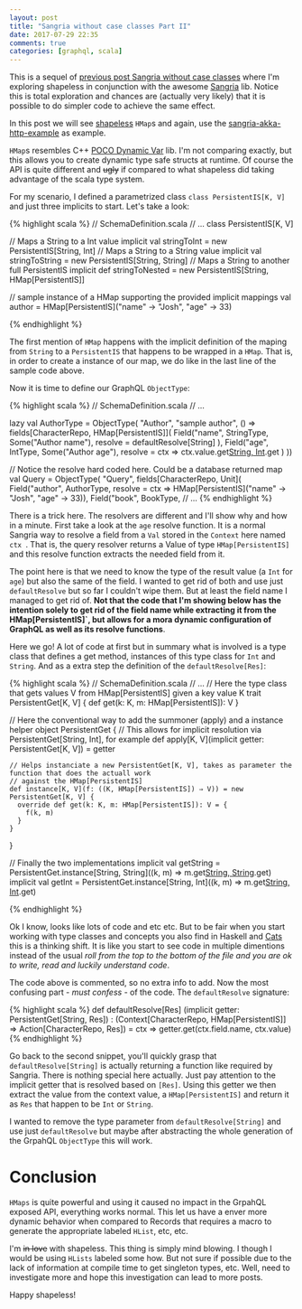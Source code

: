 ```yaml
---
layout: post
title: "Sangria without case classes Part II"
date: 2017-07-29 22:35
comments: true
categories: [graphql, scala]
---
```


This is a sequel of [previous post Sangria without case classes](http://paulosuzart.github.io/blog/2017/07/28/sangria-without-case-classes/) where I'm exploring shapeless in conjunction with the awesome [Sangria](http://sangria-graphql.org) lib. Notice this is total exploration and chances are (actually very likely) that it is possible to do simpler code to achieve the same effect.

In this post we will see [shapeless](https://github.com/milessabin/shapeless) `HMap`s and again, use the [sangria-akka-http-example](https://github.com/sangria-graphql/sangria-akka-http-example/) as example.
<!--more-->

`HMap`s resembles C++ [POCO Dynamic Var](https://pocoproject.org/docs/Poco.Dynamic.Struct.html) lib. I'm not comparing exactly, but this allows you to create dynamic type safe structs at runtime. Of course the API is quite different and ~~ugly~~ if compared to what shapeless did taking advantage of the scala type system.

For my scenario, I defined a parametrized class `class PersistentIS[K, V]` and just three implicits to start. Let's take a look:

  {% highlight scala %}
  // SchemaDefinition.scala
  // ...
  class PersistentIS[K, V]

  // Maps a String to a Int value
  implicit val stringToInt = new PersistentIS[String, Int]
  // Maps a String to a String value
  implicit val stringToString = new PersistentIS[String, String]
  // Maps a String to another full PersistentIS
  implicit def stringToNested = new PersistentIS[String, HMap[PersistentIS]]

  // sample instance of a HMap supporting the provided implicit mappings
  val author = HMap[PersistentIS]("name" → "Josh", "age" → 33)

{% endhighlight %}

The first mention of `HMap` happens with the implicit definition of the maping from `String` to a `PersistentIS` that happens to be wrapped in a `HMap`. That is, in order to create a instance of our map, we do like in the last line of the sample code above.

Now it is time to define our GraphQL `ObjectType`:

{% highlight scala %}
  // SchemaDefinition.scala
  // ...

  lazy val AuthorType = ObjectType(
    "Author",
    "sample author",
    () ⇒
      fields[CharacterRepo, HMap[PersistentIS]](
        Field("name", StringType,
          Some("Author name"),
          resolve = defaultResolve[String]
        ),
        Field("age", IntType,
          Some("Author age"),
          resolve = ctx ⇒ ctx.value.get[String, Int]("age").get
        )
      ))

  // Notice the resolve hard coded here. Could be a database returned map
  val Query = ObjectType(
    "Query", fields[CharacterRepo, Unit](
      Field("author", AuthorType,
        resolve = ctx ⇒ HMap[PersistentIS]("name" → "Josh", "age" → 33)),
      Field("book", BookType,
  // ...
{% endhighlight %}

There is a trick here. The resolvers are different and I'll show why and how in a minute. First take a look at the `age` resolve function. It is a normal Sangria way to resolve a field from a `Val` stored in the `Context` here named `ctx `. That is, the query resolver returns a Value of type `HMap[PersistentIS]` and this resolve function extracts the needed field from it.

The point here is that we need to know the type of the result value (a `Int` for `age`) but also the same of the field. I wanted to get rid of both and use just `defaultResolve` but so far I couldn't wipe them. But at least the field name I managed to get rid of. **Not that the code that I'm showing below has the intention solely to get rid of the field name while extracting it from the HMap[PersistentIS]`, but allows for a mora dynamic configuration of GraphQL as well as its resolve functions**.

Here we go! A lot of code at first but in summary what is involved is a type class that defines a get method, instances of this type class for `Int` and `String`. And as a extra step the definition of the `defaultResolve[Res]`:

{% highlight scala %}
  // SchemaDefinition.scala
  // ...
  // Here the type class that gets values V from HMap[PersistentIS] given a key value K
  trait PersistentGet[K, V] {
    def get(k: K, m: HMap[PersistentIS]): V
  }

  // Here the conventional way to add the summoner (apply) and a instance helper
  object PersistentGet {
    // This allows for implicit resolution via PersistentGet[String, Int], for example
    def apply[K, V](implicit getter: PersistentGet[K, V]) = getter

    // Helps instanciate a new PersistentGet[K, V], takes as parameter the function that does the actuall work
    // against the HMap[PersistentIS]
    def instance[K, V](f: ((K, HMap[PersistentIS]) ⇒ V)) = new PersistentGet[K, V] {
      override def get(k: K, m: HMap[PersistentIS]): V = {
        f(k, m)
      }
    }
  }


  // Finally the two implementations
  implicit val getString = PersistentGet.instance[String, String]((k, m) ⇒ m.get[String, String](k).get)
  implicit val getInt = PersistentGet.instance[String, Int]((k, m) ⇒ m.get[String, Int](k).get)


{% endhighlight %}

Ok I know, looks like lots of code and etc etc. But to be fair when you start working with type classes and concepts you also find in Haskell and [Cats](http://typelevel.org/cats/) this is a thinking shift. It is like you start to see code in multiple dimentions instead of the usual *roll from the top to the bottom of the file and you are ok to write, read and luckily understand code*.

The code above is commented, so no extra info to add. Now the most confusing part - *must confess* - of the code. The `defaultResolve` signature:

{% highlight scala %}
  def defaultResolve[Res]
    (implicit getter: PersistentGet[String, Res]) :
    (Context[CharacterRepo, HMap[PersistentIS]] => Action[CharacterRepo, Res]) = ctx ⇒ getter.get(ctx.field.name, ctx.value) 
{% endhighlight %}


Go back to the second snippet, you'll quickly grasp that `defaultResolve[String]` is actually returning a function like required by Sangria. There is nothing special here actually. Just pay attention to the implicit getter that is resolved based on `[Res]`. Using this getter we then extract the value from the context value, a `HMap[PersistentIS]` and return it as `Res` that happen to be `Int` or `String`.

I wanted to remove the type parameter from `defaultResolve[String]` and use just `defaultResolve` but maybe after abstracting the whole generation of the GrpahQL `ObjectType` this will work.

Conclusion
===

`HMaps` is quite powerful and using it caused no impact in the GrpahQL exposed API, everything works normal. This let us have a enver more dynamic behavior when compared to Records that requires a macro to generate the appropriate labeled `HList`, etc, etc.

I'm ~~in love~~ with shapeless. This thing is simply mind blowing. I though I would be using `HLists` labeled some how. But not sure if possible due to the lack of information at compile time to get singleton types, etc. Well, need to investigate more and hope this investigation can lead to more posts.

Happy shapeless!